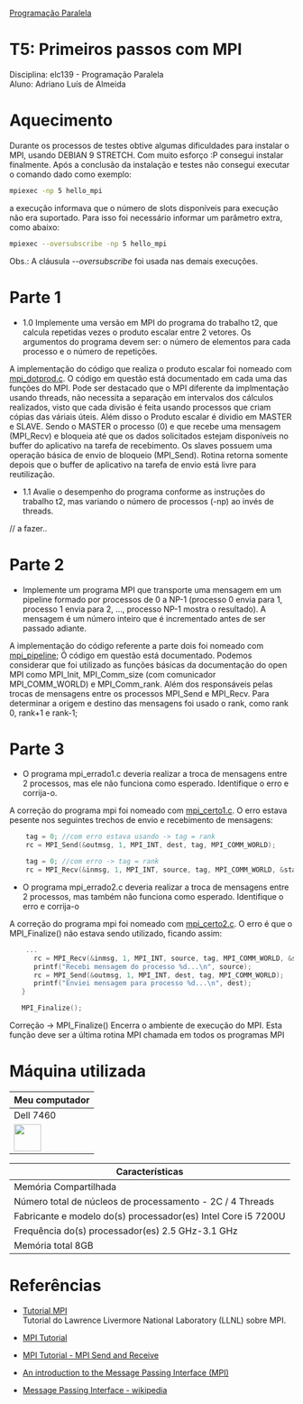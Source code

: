 [Programação Paralela](https://github.com/AndreaInfUFSM/elc139-2019a)

# T5: Primeiros passos com MPI

Disciplina: elc139 - Programação Paralela <br/>
Aluno: Adriano Luís de Almeida

# Aquecimento

Durante os processos de testes obtive algumas dificuldades para instalar o MPI, usando DEBIAN 9 STRETCH. Com muito esforço :P consegui instalar finalmente. Após a conclusão da instalação e testes não consegui executar o comando dado como exemplo:

```sh
mpiexec -np 5 hello_mpi
```

a execução informava que o número de slots disponíveis para execução não era suportado. Para isso foi necessário informar um parâmetro extra, como abaixo:

```sh
mpiexec --oversubscribe -np 5 hello_mpi
```

Obs.: A cláusula *--oversubscribe* foi usada nas demais execuções.

# Parte 1
- 1.0 Implemente uma versão em MPI do programa do trabalho t2, que calcula repetidas vezes o produto escalar entre 2 vetores. Os argumentos do programa devem ser: o número de elementos para cada processo e o número de repetições.

A implementação do código que realiza o produto escalar foi nomeado com [mpi_dotprod.c](mpi/mpi_dotprod.c).
O código em questão está documentado em cada uma das funções do MPI. Pode ser destacado que o MPI diferente da implmentação usando threads, não necessita a separação em intervalos dos cálculos realizados, visto que cada divisão é feita usando processos que criam cópias das váriais úteis. Além disso o Produto escalar é dividio em MASTER e SLAVE. Sendo o MASTER o processo (0) e que recebe uma mensagem (MPI_Recv) e bloqueia até que os dados solicitados estejam disponíveis no buffer do aplicativo na tarefa de recebimento. Os slaves possuem uma operação básica de envio de bloqueio (MPI_Send). Rotina retorna somente depois que o buffer de aplicativo na tarefa de envio está livre para reutilização. 

- 1.1 Avalie o desempenho do programa conforme as instruções do trabalho t2, mas variando o número de processos (-np) ao invés de threads.

// a fazer..

# Parte 2
- Implemente um programa MPI que transporte uma mensagem em um pipeline formado por processos de 0 a NP-1 (processo 0 envia para 1, processo 1 envia para 2, ..., processo NP-1 mostra o resultado). A mensagem é um número inteiro que é incrementado antes de ser passado adiante.

A implementação do código referente a parte dois foi nomeado com [mpi_pipeline](mpi/mpi_pipeline.c);
Ó código em questão está documentado.
Podemos considerar que foi utilizado as funções básicas da documentação do open MPI como MPI_Init, MPI_Comm_size (com comunicador MPI_COMM_WORLD) e MPI_Comm_rank. Além dos responsáveis pelas trocas de mensagens entre os processos MPI_Send e MPI_Recv. Para determinar a origem e destino das mensagens foi usado o rank, como rank 0, rank+1 e rank-1; 

# Parte 3
- O programa mpi_errado1.c deveria realizar a troca de mensagens entre 2 processos, mas ele não funciona como esperado. Identifique o erro e corrija-o.

A correção do programa mpi foi nomeado com [mpi_certo1.c](mpi/mpi_certo1.c).
O erro estava pesente nos seguintes trechos de envio e recebimento de mensagens:

```c
    tag = 0; //com erro estava usando -> tag = rank
    rc = MPI_Send(&outmsg, 1, MPI_INT, dest, tag, MPI_COMM_WORLD);
```

```c
    tag = 0; //com erro -> tag = rank
    rc = MPI_Recv(&inmsg, 1, MPI_INT, source, tag, MPI_COMM_WORLD, &stat);
```

- O programa mpi_errado2.c deveria realizar a troca de mensagens entre 2 processos, mas também não funciona como esperado. Identifique o erro e corrija-o

A correção do programa mpi foi nomeado com [mpi_certo2.c](mpi/mpi_certo2.c).
O erro é que o MPI_Finalize() não estava sendo utilizado, ficando assim: 

```c
    ...
      rc = MPI_Recv(&inmsg, 1, MPI_INT, source, tag, MPI_COMM_WORLD, &stat);
      printf("Recebi mensagem do processo %d...\n", source);
      rc = MPI_Send(&outmsg, 1, MPI_INT, dest, tag, MPI_COMM_WORLD);
      printf("Enviei mensagem para processo %d...\n", dest);
   }

   MPI_Finalize(); 
```

Correção -> MPI_Finalize() Encerra o ambiente de execução do MPI. Esta função deve ser a última rotina MPI chamada em todos os programas MPI

# Máquina utilizada

| Meu computador  |
| --------------- |
| Dell 7460      |
| <img src="https://i.dell.com/sites/csimages/Videos_Images/en/69227bce-ff5c-4525-9fe2-64a4ae7cec5d.jpg" width="48">|

| Características |
| --------------------------------------------------------- |
| Memória Compartilhada |
| Número total de núcleos de processamento - 2C / 4 Threads  |
| Fabricante e modelo do(s) processador(es)  Intel Core i5 7200U   |
| Frequência do(s) processador(es) 2.5 GHz-3.1 GHz |
| Memória total   8GB             |

# Referências

- [Tutorial MPI](https://computing.llnl.gov/tutorials/mpi/)  
  Tutorial do Lawrence Livermore National Laboratory (LLNL) sobre MPI.

- [MPI Tutorial](http://mpitutorial.com/tutorials/)

- [MPI Tutorial - MPI Send and Receive](http://mpitutorial.com/tutorials/mpi-send-and-receive/)

- [An introduction to the Message Passing Interface (MPI)](http://condor.cc.ku.edu/~grobe/docs/intro-MPI-C.shtml)

- [Message Passing Interface - wikipedia](https://en.wikipedia.org/wiki/Message_Passing_Interface)